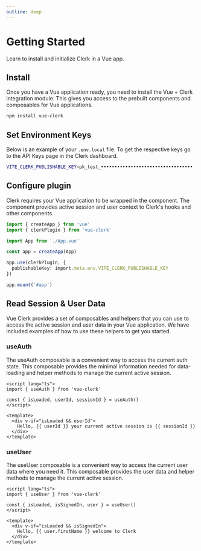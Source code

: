 ```yaml
---
outline: deep
---
```


# Getting Started

Learn to install and initialize Clerk in a Vue app.

## Install

Once you have a Vue application ready, you need to install the Vue + Clerk integration module. This gives you access to the prebuilt components and composables for Vue applications.

```bash
npm install vue-clerk
```

## Set Environment Keys

Below is an example of your `.env.local` file. To get the respective keys go to the API Keys page in the Clerk dashboard.

```bash
VITE_CLERK_PUBLISHABLE_KEY=pk_test_••••••••••••••••••••••••••••••••••
```

## Configure plugin

Clerk requires your Vue application to be wrapped in the <ClerkProvider/> component. The <ClerkProvider /> component provides active session and user context to Clerk's hooks and other components.

```ts
import { createApp } from 'vue'
import { clerkPlugin } from 'vue-clerk'

import App from './App.vue'

const app = createApp(App)

app.use(clerkPlugin, {
  publishableKey: import.meta.env.VITE_CLERK_PUBLISHABLE_KEY
})

app.mount('#app')
```

## Read Session & User Data

Vue Clerk provides a set of composables and helpers that you can use to access the active session and user data in your Vue application. We have included examples of how to use these helpers to get you started.

### useAuth

The useAuth composable is a convenient way to access the current auth state. This composable provides the minimal information needed for data-loading and helper methods to manage the current active session.

```vue
<script lang="ts">
import { useAuth } from 'vue-clerk'

const { isLoaded, userId, sessionId } = useAuth()
</script>

<template>
  <div v-if="isLoaded && userId">
    Hello, {{ userId }} your current active session is {{ sessionId }}
  </div>
</template>
```

### useUser

The useUser composable is a convenient way to access the current user data where you need it. This composable provides the user data and helper methods to manage the current active session.

```vue
<script lang="ts">
import { useUser } from 'vue-clerk'

const { isLoaded, isSignedIn, user } = useUser()
</script>

<template>
  <div v-if="isLoaded && isSignedIn">
    Hello, {{ user.firstName }} welcome to Clerk
  </div>
</template>
```
